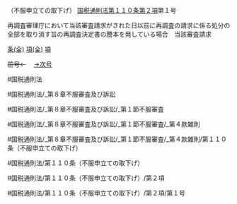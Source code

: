 （不服申立ての取下げ）
[国税通則法第１１０条第２項](国税通則法＿＿＿＿＿第１１０条第２項)第１号

再調査審理庁において当該審査請求がされた日以前に再調査の請求に係る処分の全部を取り消す旨の再調査決定書の謄本を発している場合　当該審査請求

[条(全)](国税通則法＿＿＿＿＿第１１０条_.md)    [項(全)](国税通則法＿＿＿＿＿第１１０条第２項_.md)    [項](国税通則法＿＿＿＿＿第１１０条第２項.md)

~~前号←~~　  [→次号](国税通則法＿＿＿＿＿第１１０条第２項第２号.md)

#国税通則法

#国税通則法/_第８章不服審査及び訴訟

#国税通則法/_第８章不服審査及び訴訟/_第１節不服審査

#国税通則法/_第８章不服審査及び訴訟/_第１節不服審査/_第４款雑則

#国税通則法/_第８章不服審査及び訴訟/_第１節不服審査/_第４款雑則/第１１０条（不服申立ての取下げ）

#国税通則法/第１１０条（不服申立ての取下げ）

#国税通則法/第１１０条（不服申立ての取下げ）/第２項

#国税通則法/第１１０条（不服申立ての取下げ）/第２項/第１号

